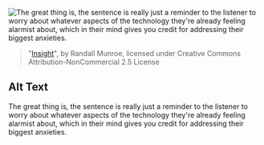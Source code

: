 ![The great thing is, the sentence is really just a reminder to the listener to worry about whatever aspects of the technology they're already feeling alarmist about, which in their mind gives you credit for addressing their biggest anxieties.](https://imgs.xkcd.com/comics/insight.png)
> "[Insight](https://xkcd.com/1215/)", by Randall Munroe, licensed under Creative Commons Attribution-NonCommercial 2.5 License

## Alt Text
The great thing is, the sentence is really just a reminder to the listener to worry about whatever aspects of the technology they're already feeling alarmist about, which in their mind gives you credit for addressing their biggest anxieties.
